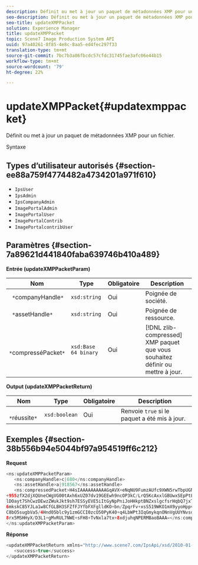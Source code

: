 ```yaml
---
description: Définit ou met à jour un paquet de métadonnées XMP pour un fichier.
seo-description: Définit ou met à jour un paquet de métadonnées XMP pour un fichier.
seo-title: updateXMPPacket
solution: Experience Manager
title: updateXMPPacket
topic: Scene7 Image Production System API
uuid: 97a40261-8f85-4e8c-8aa5-ed4fec297f33
translation-type: tm+mt
source-git-commit: 7bc7b3a86fbcdc57cfdc31745fae3afc06e44b15
workflow-type: tm+mt
source-wordcount: '79'
ht-degree: 22%

---
```



# updateXMPPacket{#updatexmppacket}

Définit ou met à jour un paquet de métadonnées XMP pour un fichier.

Syntaxe

## Types d’utilisateur autorisés {#section-ee88a759f4774482a4734201a971f610}

* `IpsUser`
* `IpsAdmin`
* `IpsCompanyAdmin`
* `ImagePortalAdmin`
* `ImagePortalUser`
* `ImagePortalContrib`
* `ImagePortalcontribUser`

## Paramètres {#section-7a89621d441840faba639746b410a489}

**Entrée (updateXMPPacketParam)**

| Nom | Type | Obligatoire | Description |
|---|---|---|---|
| ` *`companyHandle`*` | `xsd:string` | Oui | Poignée de société. |
| ` *`assetHandle`*` | `xsd:string` | Oui | Poignée de ressource. |
| ` *`compresséPacket`*` | `xsd:Base 64 binary` | Oui | [!DNL zlib-compressed] XMP paquet que vous souhaitez définir ou mettre à jour. |

**Output (updateXMPPacketReturn)**

| Nom | Type | Obligatoire | Description |
|---|---|---|---|
| ` *`réussite`*` | `xsd:boolean` | Oui | Renvoie `true` si le paquet a été mis à jour. |

## Exemples {#section-38b556b94e5044bf97a954519ff6c212}

**Request**

```java
<ns:updateXMPPacketParam>
   <ns:companyHandle>c|680</ns:companyHandle>
   <ns:assetHandle>a|918567</ns:assetHandle>
   <ns:compressedPacket>H4sIAAAAAAAAAAGqAVX+eNqNU9FumzAUfc9XWN5rwTbpUGNBpC3RtpdqU9NOe3XABTRsU9sM8vezMUUp6qQhhDg
+955zfX2djXQUneCWgVG00tAxh6xUZ07dv19GEEwh9ncOP3kC/LrQ5KcAxxlGBUwxSEpPtLUm3NyDBeIdIghISkTuKU3qLwfzAQZkunymD8cvs5
lDOayt7ShCwzDEwzZWukJkt9sh7ESSyEVE5iItGyNpPniJoHHkptBNZxslgcfsrHqbQ7jxTkG8q5VVplbdYiFNPO0tLpRAC41IjNF1YlksGV2v2
6mkskC85YJLa1w8CfGLBH3SFZfFJYfbFXFglldKO+bn/ZpqrFv+xsS519WKO1mX9yyoHppveRXrgWTlxX9qJk0ojHG9eaBP3PtKnNaNRNJkq6lN
C8bO5sugbVa5/4Hnd05blc9y1zmGCCI0zcO50PyK40+q4LbWPt3IqGmykqnONnVgUUYNvsdfOH6wzN6C03OMd6zQb0KpSh3LPyoIWfgNKX1Vz4i
8rx5MSHHyX/D3L1+gMvRUL7NWE+sFH8+TvNxla7tx+8xdjuhqNPERMBaoBAAA=</ns:compressedPacket>
</ns:updateXMPPacketParam>
```

**Réponse**

```java
<updateXMPPacketReturn xmlns="http://www.scene7.com/IpsApi/xsd/2010-01-31">
   <success>true</success>
</updateXMPPacketReturn>
```

